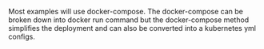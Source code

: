 Most examples will use docker-compose. The docker-compose can be broken down into docker run command but the docker-compose method simplifies the deployment and can also be converted into a kubernetes yml configs.
